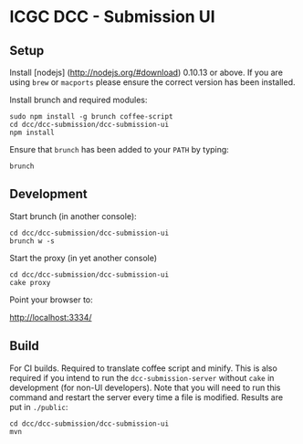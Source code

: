 ICGC DCC - Submission UI
===

Setup
---

Install [nodejs] (http://nodejs.org/#download) 0.10.13 or above. If you are using `brew` or `macports` please ensure the correct version has been installed.

Install brunch and required modules:

	sudo npm install -g brunch coffee-script 
	cd dcc/dcc-submission/dcc-submission-ui
	npm install
	
Ensure that `brunch` has been added to your `PATH` by typing:

	brunch
	
Development
---

Start brunch (in another console):

	cd dcc/dcc-submission/dcc-submission-ui
	brunch w -s

Start the proxy (in yet another console)

	cd dcc/dcc-submission/dcc-submission-ui
	cake proxy

Point your browser to:

[http://localhost:3334/](http://localhost:3334/)

	
Build
---

For CI builds. Required to translate coffee script and minify. This is also required if you intend to run the `dcc-submission-server` without `cake` in development (for non-UI developers). Note that you will need to run this command and restart the server every time a file is modified. Results are put in `./public`:

	cd dcc/dcc-submission/dcc-submission-ui
	mvn	

